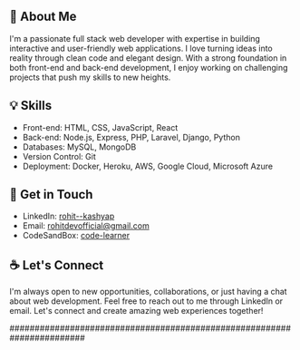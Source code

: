 ## :wave: About Me 
I'm a passionate full stack web developer with expertise in building interactive and user-friendly web applications. I love turning ideas into reality through clean code and elegant design. With a strong foundation in both front-end and back-end development, I enjoy working on challenging projects that push my skills to new heights.

## :bulb: Skills 
- Front-end: HTML, CSS, JavaScript, React
- Back-end: Node.js, Express, PHP, Laravel, Django, Python
- Databases: MySQL, MongoDB
- Version Control: Git
- Deployment: Docker, Heroku, AWS, Google Cloud, Microsoft Azure 

## 🤙 Get in Touch 
- LinkedIn: [rohit--kashyap](https://www.linkedin.com/in/rohit--kashyap/)
- Email: rohitdevofficial@gmail.com
- CodeSandBox: [code-learner](https://codesandbox.io/u/code-learner)
 
## :coffee: Let's Connect 
I'm always open to new opportunities, collaborations, or just having a chat about web development. Feel free to reach out to me through LinkedIn or email. Let's connect and create amazing web experiences together!

#######################################################################
















